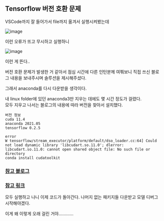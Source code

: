 ## Tensorflow 버전 호환 문제

VSCode까지 잘 들어가서 file까지 옮겨서 실행시켜봤는데

![image](https://github.com/UGeunJi/AI_Papers-and-Mathematics/assets/84713532/96a7ecb4-0faa-4a46-8004-95251c376eda)

이런 오류가 뜨고 무시하고 실행하니 

![image](https://github.com/UGeunJi/AI_Papers-and-Mathematics/assets/84713532/e40462d9-a3af-4906-8bf8-bb7ee90f1303)

이런 게 뜬다..

버전 호환 문제가 발생한 거 같아서 점심 시간에 다른 인턴분께 여쭤보니 직접 쓰신 블로그 내용을 보내주시며 솔루션을 제시해주셨다.

그래서 anaconda를 다시 다운받을 생각이다.

내 linux folder에 있던 anaconda3만 지우는 데에도 몇 시간 정도가 걸렸다. <br>
모두 지우고 나서는 블로그의 내용에 따라 버전을 찾아서 설치했다.

```
버전 정보
cuda 11.4
anaconda 2021.05
tensorflow 0.2.5

error
W tensorflow/stream_executor/platform/default/dso_loader.cc:64] Could not load dynamic library 'libcudart.so.11.0'; dlerror: libcudart.so.11.0: cannot open shared object file: No such file or directory
conda install cudatoolkit
```

### [참고 블로그](https://blog.naver.com/plc96)
### [참고 링크](https://stackoverflow.com/questions/70967651/could-not-load-dynamic-library-libcudart-so-11-0)

모두 실행하고 나니 이제 코드가 돌아간다. 나머지 없는 패키지들 다운받고 모델 디버그 시작해야겠다.

이게 왜 이렇게 오래 걸린 거야............
